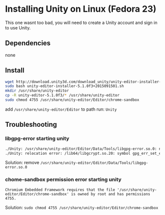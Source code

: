 # Installing Unity on Linux (Fedora 23)
This one wasnt too bad, you will need to create a Unity account and sign in to
use Unity.

## Dependencies
none

## Install
```bash
wget http://download.unity3d.com/download_unity/unity-editor-installer-5.1.0f3+2015091501.sh
sudo bash unity-editor-installer-5.1.0f3+2015091501.sh
mkdir /usr/share/unity-editor
cp -R unity-editor-5.1.0f3/* /usr/share/unity-editor
sudo chmod 4755 /usr/share/unity-editor/Editor/chrome-sandbox
```

add `/usr/share/unity-editor/Editor` to path
run: `Unity`

## Troubleshooting

### libgpg-error starting unity
```bash
./Unity: /usr/share/unity-editor/Editor/Data/Tools/libgpg-error.so.0: no version information available (required by /lib64/libgcrypt.so.20)
./Unity: relocation error: /lib64/libgcrypt.so.20: symbol gpg_err_set_errno, version GPG_ERROR_1.0 not defined in file libgpg-error.so.0 with link time reference
```
Solution: remove `/usr/share/unity-editor/Editor/Data/Tools/libgpg-error.so.0`

### chome-sandbox permission error starting unity
```
Chromium Embedded Framework requires that the file '/usr/share/unity-editor/Editor/chrome-sandbox' is owned by root and has permissions 4755.
```
Solution: `sudo chmod 4755 /usr/share/unity-editor/Editor/chrome-sandbox`
